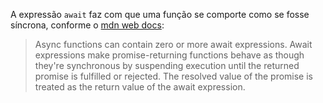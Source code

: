 

A expressão `await` faz com que uma função se comporte como se fosse síncrona, conforme o [mdn web docs](https://developer.mozilla.org/en-US/docs/Web/JavaScript/Reference/Statements/async_function):

> Async functions can contain zero or more await expressions. Await expressions make promise-returning functions behave as though they're synchronous by suspending execution until the returned promise is fulfilled or rejected. The resolved value of the promise is treated as the return value of the await expression. 